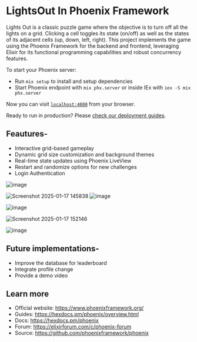 # LightsOut In Phoenix Framework
Lights Out is a classic puzzle game where the objective is to turn off all the lights on a grid. Clicking a cell toggles its state (on/off) as well as the states of its adjacent cells (up, down, left, right). This project implements the game using the Phoenix Framework for the backend and frontend, leveraging Elixir for its functional programming capabilities and robust concurrency features.

To start your Phoenix server:

  * Run `mix setup` to install and setup dependencies
  * Start Phoenix endpoint with `mix phx.server` or inside IEx with `iex -S mix phx.server`

Now you can visit [`localhost:4000`](http://localhost:4000) from your browser.

Ready to run in production? Please [check our deployment guides](https://hexdocs.pm/phoenix/deployment.html).
## Feautures-
* Interactive grid-based gameplay
* Dynamic grid size customization and background themes
* Real-time state updates using Phoenix LiveView
* Restart and randomize options for new challenges
* Login Authentication

![image](https://github.com/user-attachments/assets/830df8bf-1ef5-44dc-9215-8d73a0f31dda)

![Screenshot 2025-01-17 145838](https://github.com/user-attachments/assets/c0d87ed6-8686-4ea0-a17f-10b566e12fdb)
![image](https://github.com/user-attachments/assets/d94d5419-cc21-4ee7-8dc1-5077c5e0799f)

![image](https://github.com/user-attachments/assets/45591833-c731-4538-a8bd-e1ec4c945305)

![Screenshot 2025-01-17 152146](https://github.com/user-attachments/assets/e9334688-9b9f-4237-9325-d55f10648b8f)

![image](https://github.com/user-attachments/assets/9834fdfb-5d18-454e-b85b-31418aedbc67)
## Future implementations-
* Improve the database for leaderboard
* Integrate profile change
* Provide a demo video

  
## Learn more

  * Official website: https://www.phoenixframework.org/
  * Guides: https://hexdocs.pm/phoenix/overview.html
  * Docs: https://hexdocs.pm/phoenix
  * Forum: https://elixirforum.com/c/phoenix-forum
  * Source: https://github.com/phoenixframework/phoenix
